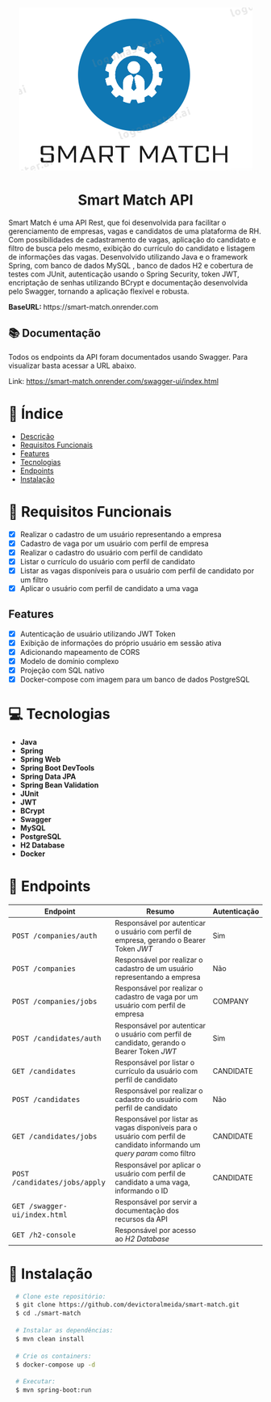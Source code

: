 <div align="center">
  <img src="./src/main/java/br/com/devictoralmeida/smart_match/assets/logo.png" alt="Smart Match Logo" />
  <h1>Smart Match API</h1>
</div>
Smart Match é uma API Rest, que foi desenvolvida para facilitar o gerenciamento de empresas, vagas e candidatos de uma
plataforma de RH. Com possibilidades de cadastramento de vagas, aplicação do candidato e filtro de busca pelo mesmo,
exibição do currículo do candidato e listagem de informações das vagas. Desenvolvido utilizando Java e o framework Spring, com banco de dados MySQL
, banco de dados H2 e cobertura de testes com JUnit, autenticação usando o Spring Security,
token JWT, encriptação de senhas utilizando BCrypt e documentação desenvolvida pelo Swagger, tornando a aplicação flexível e robusta.

<p> <strong> BaseURL: </strong> https://smart-match.onrender.com </p>

## 📚 Documentação

Todos os endpoints da API foram documentados usando Swagger. Para visualizar basta acessar a URL abaixo.

<p>Link: <a href="https://smart-match.onrender.com/swagger-ui/index.html" target="_blank">https://smart-match.onrender.com/swagger-ui/index.html</a></p>

# 📒 Índice

* [Descrição](#descrição)
* [Requisitos Funcionais](#requisitos)
* [Features](#features)
* [Tecnologias](#tecnologias)
* [Endpoints](#endpoints)
* [Instalação](#instalação)

# 📌 <span id="requisitos">Requisitos Funcionais</span>

- [x] Realizar o cadastro de um usuário representando a empresa<br>
- [x] Cadastro de vaga por um usuário com perfil de empresa<br>
- [x] Realizar o cadastro do usuário com perfil de candidato<br>
- [x] Listar o currículo do usuário com perfil de candidato<br>
- [x] Listar as vagas disponíveis para o usuário com perfil de candidato por um filtro<br>
- [x] Aplicar o usuário com perfil de candidato a uma vaga<br>

## Features

- [x] Autenticação de usuário utilizando JWT Token<br>
- [x] Exibição de informações do próprio usuário em sessão ativa<br>
- [x] Adicionando mapeamento de CORS<br>
- [x] Modelo de domínio complexo<br>
- [x] Projeção com SQL nativo<br>
- [x] Docker-compose com imagem para um banco de dados PostgreSQL<br>

# 💻 <span id="tecnologias">Tecnologias</span>

- **Java**
- **Spring**
- **Spring Web**
- **Spring Boot DevTools**
- **Spring Data JPA**
- **Spring Bean Validation**
- **JUnit**
- **JWT**
- **BCrypt**
- **Swagger**
- **MySQL**
- **PostgreSQL**
- **H2 Database**
- **Docker**

# 📍 <span id="endpoints">Endpoints</span>

| Endpoint                                | Resumo                                                                                                                     | Autenticação 
|-----------------------------------------|----------------------------------------------------------------------------------------------------------------------------|--------------
| <kbd>POST /companies/auth </kbd>        | Responsável por autenticar o usuário com perfil de empresa, gerando o Bearer Token *JWT*                                   | Sim          
| <kbd>POST /companies </kbd>             | Responsável por realizar o cadastro de um usuário representando a empresa                                                  | Não          
| <kbd>POST /companies/jobs </kbd>        | Responsável por realizar o cadastro de vaga por um usuário com perfil de empresa                                           | COMPANY      
| <kbd>POST /candidates/auth </kbd>       | Responsável por autenticar o usuário com perfil de candidato, gerando o Bearer Token *JWT*                                 | Sim          
| <kbd>GET /candidates </kbd>             | Responsável por listar o currículo da usuário com perfil de candidato                                                      | CANDIDATE    
| <kbd>POST /candidates </kbd>            | Responsável por realizar o cadastro do usuário com perfil de candidato                                                     | Não          
| <kbd>GET /candidates/jobs </kbd>        | Responsável por listar as vagas disponíveis para o usuário com perfil de candidato informando um *query param* como filtro | CANDIDATE    
| <kbd>POST /candidates/jobs/apply </kbd> | Responsável por aplicar o usuário com perfil de candidato a uma vaga, informando o ID                                      | CANDIDATE    
| <kbd>GET /swagger-ui/index.html </kbd>  | Responsável por servir a documentação dos recursos da API                                                                  
| <kbd>GET /h2-console </kbd>             | Responsável por acesso ao *H2 Database*                                                                                    

# 🚀 <span id="instalação">Instalação</span>

```bash
  # Clone este repositório:
  $ git clone https://github.com/devictoralmeida/smart-match.git
  $ cd ./smart-match

  # Instalar as dependências:
  $ mvn clean install
  
  # Crie os containers:
  $ docker-compose up -d

  # Executar:
  $ mvn spring-boot:run
```
